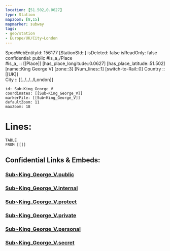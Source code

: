 ```yaml
---
location: [51.502,0.0627] 
type: Station 
mapzoom: [8,15] 
mapmarker: subway 
tags:
- geo/station
- Europe/UK/City~London
---
```

SpocWebEntityId: 156177
[StationSId::] 
isDeleted: false
isReadOnly: false
confidential: public
#is_a_/Place  
#is_a_ :: [[Place]] 
[has_place_longitude::0.0627] 
[has_place_latitude::51.502] 
[name::King George V] 
[zone::3] 
[Num_lines::1] 
[switch-to-Rail::0] 
Country :: [[UK]]  
City :: [[../../../London]]  


```leaflet
id: Sub~King_George_V
coordinates: [[Sub~King_George_V]] 
markerFile: [[Sub~King_George_V]] 
defaultZoom: 11 
maxZoom: 18
```


# Lines: 
```dataview
TABLE 
FROM [[]] 
```


## Confidential Links & Embeds: 

### [Sub~King_George_V.public](/_public/\Earth\Continent\Europe\Europe~North\UK\England\Regions~England\London,Greater\cities~GreaterLondon\Underground\StationSub~King_George_V.public.md) 

### [Sub~King_George_V.internal](/_internal/\Earth\Continent\Europe\Europe~North\UK\England\Regions~England\London,Greater\cities~GreaterLondon\Underground\StationSub~King_George_V.internal.md) 

### [Sub~King_George_V.protect](/_protect/\Earth\Continent\Europe\Europe~North\UK\England\Regions~England\London,Greater\cities~GreaterLondon\Underground\StationSub~King_George_V.protect.md) 

### [Sub~King_George_V.private](/_private/\Earth\Continent\Europe\Europe~North\UK\England\Regions~England\London,Greater\cities~GreaterLondon\Underground\StationSub~King_George_V.private.md) 

### [Sub~King_George_V.personal](/_personal/\Earth\Continent\Europe\Europe~North\UK\England\Regions~England\London,Greater\cities~GreaterLondon\Underground\StationSub~King_George_V.personal.md) 

### [Sub~King_George_V.secret](/_secret/\Earth\Continent\Europe\Europe~North\UK\England\Regions~England\London,Greater\cities~GreaterLondon\Underground\StationSub~King_George_V.secret.md)

